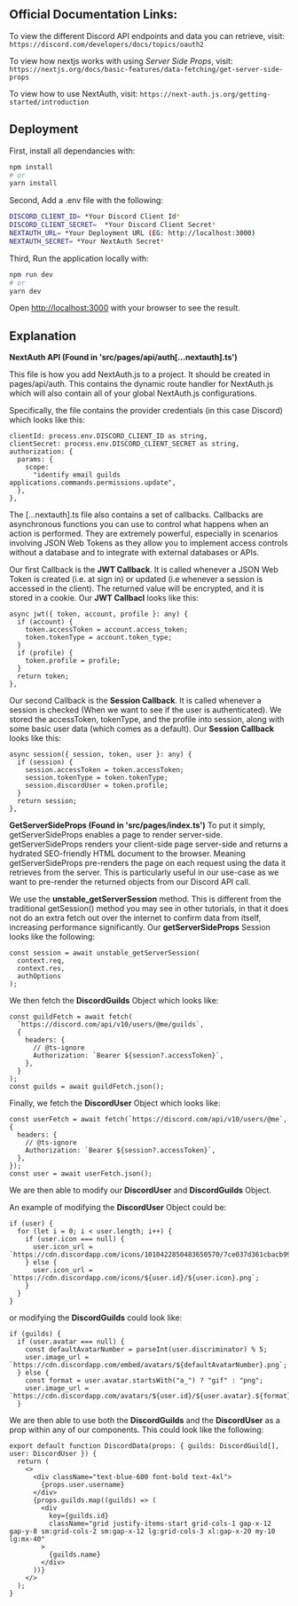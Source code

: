 ## Official Documentation Links:

To view the different Discord API endpoints and data you can retrieve, visit: 
```https://discord.com/developers/docs/topics/oauth2```

To view how nextjs works with using _Server Side Props_, visit:
```https://nextjs.org/docs/basic-features/data-fetching/get-server-side-props```

To view how to use NextAuth, visit:
```https://next-auth.js.org/getting-started/introduction```

## Deployment

First, install all dependancies with:

```bash
npm install 
# or
yarn install
```

Second, Add a .env file with the following:

```bash
DISCORD_CLIENT_ID= *Your Discord Client Id*
DISCORD_CLIENT_SECRET=  *Your Discord Client Secret*
NEXTAUTH_URL= *Your Deployment URL (EG: http://localhost:3000)
NEXTAUTH_SECRET= *Your NextAuth Secret*
```

Third, Run the application locally with:

```bash
npm run dev
# or 
yarn dev
```

Open [http://localhost:3000](http://localhost:3000) with your browser to see the result.

## Explanation

**NextAuth API (Found in 'src/pages/api/auth[...nextauth].ts')**

This file is how you add NextAuth.js to a project. It should be created in pages/api/auth. This contains the dynamic route handler for NextAuth.js which will also contain all of your global NextAuth.js configurations. 

Specifically, the file contains the provider credentials (in this case Discord) which looks like this:

```
clientId: process.env.DISCORD_CLIENT_ID as string,
clientSecret: process.env.DISCORD_CLIENT_SECRET as string,
authorization: {
  params: {
    scope:
      "identify email guilds applications.commands.permissions.update",
  },
},
``` 

The [...nextauth].ts file also contains a set of callbacks. Callbacks are asynchronous functions you can use to control what happens when an action is performed. They are extremely powerful, especially in scenarios involving JSON Web Tokens as they allow you to implement access controls without a database and to integrate with external databases or APIs. 

Our first Callback is the __JWT Callback__. It is called whenever a JSON Web Token is created (i.e. at sign in) or updated (i.e whenever a session is accessed in the client). The returned value will be encrypted, and it is stored in a cookie. Our __JWT Callbacl__ looks like this: 

```
async jwt({ token, account, profile }: any) {
  if (account) {
    token.accessToken = account.access_token;
    token.tokenType = account.token_type;
  }
  if (profile) {
    token.profile = profile;
  }
  return token;
},
```

Our second Callback is the __Session Callback__. It is called whenever a session is checked (When we want to see if the user is authenticated). We stored the accessToken, tokenType, and the profile into session, along with some basic user data (which comes as a default). Our __Session Callback__ looks like this: 

```
async session({ session, token, user }: any) {
  if (session) {
    session.accessToken = token.accessToken;
    session.tokenType = token.tokenType;
    session.discordUser = token.profile;
  }
  return session;
},
```



**GetServerSideProps (Found in 'src/pages/index.ts')**
To put it simply, getServerSideProps enables a page to render server-side. getServerSideProps renders your client-side page server-side and returns a hydrated SEO-friendly HTML document to the browser. Meaning getServerSideProps pre-renders the page on each request using the data it retrieves from the server. This is particularly useful in our use-case as we want to pre-render the returned objects from our Discord API call. 

We use the __unstable_getServerSession__ method. This is different from the traditional getSession() method you may see in other tutorials, in that it does not do an extra fetch out over the internet to confirm data from itself, increasing performance significantly. Our __getServerSideProps__ Session looks like the following: 

```
const session = await unstable_getServerSession(
  context.req,
  context.res,
  authOptions
);
```

We then fetch the __DiscordGuilds__ Object which looks like:

```
const guildFetch = await fetch(
  `https://discord.com/api/v10/users/@me/guilds`,
  {
    headers: {
      // @ts-ignore
      Authorization: `Bearer ${session?.accessToken}`,
    },
  }
);
const guilds = await guildFetch.json();
```

Finally, we fetch the __DiscordUser__ Object which looks like:

```
const userFetch = await fetch(`https://discord.com/api/v10/users/@me`, {
  headers: {
    // @ts-ignore
    Authorization: `Bearer ${session?.accessToken}`,
  },
});
const user = await userFetch.json();
```

We are then able to modify our __DiscordUser__ and __DiscordGuilds__ Object. 

An example of modifying the __DiscordUser__ Object could be: 

```
if (user) {
  for (let i = 0; i < user.length; i++) {
    if (user.icon === null) {
      user.icon_url = `https://cdn.discordapp.com/icons/1010422850483650570/7ce037d361cbacb995a9075c5cb28e58.png`;
    } else {
      user.icon_url = `https://cdn.discordapp.com/icons/${user.id}/${user.icon}.png`;
    }
  }
}
```

or modifying the __DiscordGuilds__ could look like: 

```
if (guilds) {
  if (user.avatar === null) {
    const defaultAvatarNumber = parseInt(user.discriminator) % 5;
    user.image_url = `https://cdn.discordapp.com/embed/avatars/${defaultAvatarNumber}.png`;
  } else {
    const format = user.avatar.startsWith("a_") ? "gif" : "png";
    user.image_url = `https://cdn.discordapp.com/avatars/${user.id}/${user.avatar}.${format}`;
  }
```

We are then able to use both the __DiscordGuilds__ and the __DiscordUser__ as a prop within any of our components. This could look like the following: 
```
export default function DiscordData(props: { guilds: DiscordGuild[], user: DiscordUser }) {
  return (
    <>
      <div className="text-blue-600 font-bold text-4xl">
        {props.user.username}
      </div>
      {props.guilds.map((guilds) => (
        <div
          key={guilds.id}
          className="grid justify-items-start grid-cols-1 gap-x-12 gap-y-8 sm:grid-cols-2 sm:gap-x-12 lg:grid-cols-3 xl:gap-x-20 my-10 lg:mx-40"
        >
          {guilds.name}
        </div>
      ))}
    </>
  );
}
```


